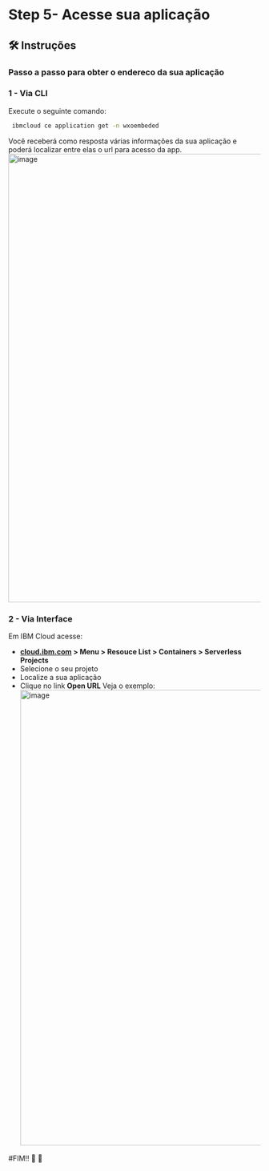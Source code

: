 # Step 5- Acesse sua aplicação

## 🛠️ Instruções

### Passo a passo para obter o endereco da sua aplicação

### 1 - Via CLI 
Execute o seguinte comando: 
```bash
 ibmcloud ce application get -n wxoembeded
```
Você receberá como resposta várias informações da sua aplicação e poderá localizar entre elas o url para acesso da app. 
<img width="896" alt="image" src="https://github.ibm.com/anapaula-cruz/embed-wxo-html/assets/311491/beb26c46-b572-440a-89e6-fdc37031b09c">


### 2 - Via Interface

Em IBM Cloud acesse:
- **[cloud.ibm.com](cloud.ibm.com)  >  Menu  >   Resouce List  >  Containers  >  Serverless Projects**
- Selecione o seu projeto
- Localize a sua aplicação
- Clique no link **Open URL**
  Veja o exemplo: 
  <img width="910" alt="image" src="https://github.ibm.com/anapaula-cruz/embed-wxo-html/assets/311491/96f1c823-b997-4eef-b787-3e4ec345a38b">



#FIM!! 👏 🥳


